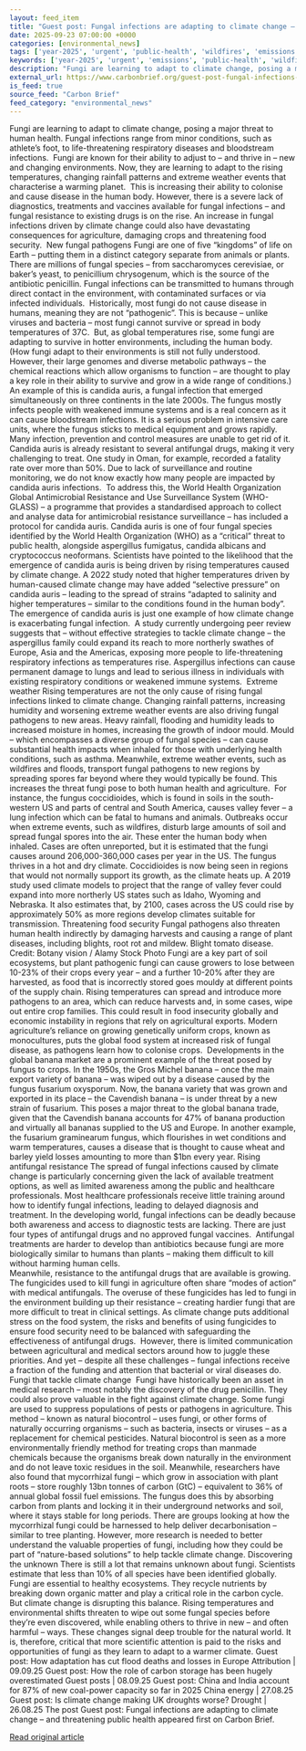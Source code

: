 ```yaml
---
layout: feed_item
title: "Guest post: Fungal infections are adapting to climate change – and threatening public health"
date: 2025-09-23 07:00:00 +0000
categories: [environmental_news]
tags: ['year-2025', 'urgent', 'public-health', 'wildfires', 'emissions', 'food-security', 'flooding', 'economic-impacts', 'fossil-fuels', 'climate-costs']
keywords: ['year-2025', 'urgent', 'emissions', 'public-health', 'wildfires', 'guest', 'post', 'fungal']
description: "Fungi are learning to adapt to climate change, posing a major threat to human health"
external_url: https://www.carbonbrief.org/guest-post-fungal-infections-are-adapting-to-climate-change-and-threatening-public-health/
is_feed: true
source_feed: "Carbon Brief"
feed_category: "environmental_news"
---
```


Fungi are learning to adapt to climate change, posing a major threat to human health. Fungal infections range from minor conditions, such as athlete’s foot, to life-threatening respiratory diseases and bloodstream infections.&nbsp; Fungi are known for their ability to adjust to – and thrive in – new and changing environments. Now, they are learning to adapt to the rising temperatures, changing rainfall patterns and extreme weather events that characterise a warming planet.&nbsp; This is increasing their ability to colonise and cause disease in the human body. However, there is a severe lack of diagnostics, treatments and vaccines available for fungal infections – and fungal resistance to existing drugs is on the rise. An increase in fungal infections driven by climate change could also have devastating consequences for agriculture, damaging crops and threatening food security.&nbsp; New fungal pathogens Fungi are one of five “kingdoms” of life on Earth – putting them in a distinct category separate from animals or plants. There are millions of fungal species – from saccharomyces cerevisiae, or baker’s yeast, to penicillium chrysogenum, which is the source of the antibiotic penicillin. Fungal infections can be transmitted to humans through direct contact in the environment, with contaminated surfaces or via infected individuals.&nbsp; Historically, most fungi do not cause disease in humans, meaning they are not “pathogenic”. This is because – unlike viruses and bacteria – most fungi cannot survive or spread in body temperatures of 37C.&nbsp; But, as global temperatures rise, some fungi are adapting to survive in hotter environments, including the human body.&nbsp; (How fungi adapt to their environments is still not fully understood. However, their large genomes and diverse metabolic pathways – the chemical reactions which allow organisms to function – are thought to play a key role in their ability to survive and grow in a wide range of conditions.) An example of this is candida auris, a fungal infection that emerged simultaneously on three continents in the late 2000s. The fungus mostly infects people with weakened immune systems and is a real concern as it can cause bloodstream infections. It is a serious problem in intensive care units, where the fungus sticks to medical equipment and grows rapidly. Many infection, prevention and control measures are unable to get rid of it. Candida auris is already resistant to several antifungal drugs, making it very challenging to treat. One study in Oman, for example, recorded a fatality rate over more than 50%. Due to lack of surveillance and routine monitoring, we do not know exactly how many people are impacted by candida auris infections.&nbsp; To address this, the World Health Organization Global Antimicrobial Resistance and Use Surveillance System (WHO-GLASS) – a programme that provides a standardised approach to collect and analyse data for antimicrobial resistance surveillance – has included a protocol for candida auris. Candida auris is one of four fungal species identified by the World Health Organization (WHO) as a “critical” threat to public health, alongside aspergillus fumigatus, candida albicans and cryptococcus neoformans. Scientists have pointed to the likelihood that the emergence of candida auris is being driven by rising temperatures caused by climate change. A 2022 study noted that higher temperatures driven by human-caused climate change may have added “selective pressure” on candida auris – leading to the spread of strains “adapted to salinity and higher temperatures – similar to the conditions found in the human body”. The emergence of candida auris is just one example of how climate change is exacerbating fungal infection.&nbsp; A study currently undergoing peer review suggests that – without effective strategies to tackle climate change – the aspergillus family could expand its reach to more northerly swathes of Europe, Asia and the Americas, exposing more people to life-threatening respiratory infections as temperatures rise. Aspergillus infections can cause permanent damage to lungs and lead to serious illness in individuals with existing respiratory conditions or weakened immune systems.&nbsp; Extreme weather Rising temperatures are not the only cause of rising fungal infections linked to climate change. Changing rainfall patterns, increasing humidity and worsening extreme weather events are also driving fungal pathogens to new areas. Heavy rainfall, flooding and humidity leads to increased moisture in homes, increasing the growth of indoor mould. Mould – which encompasses a diverse group of fungal species – can cause substantial health impacts when inhaled for those with underlying health conditions, such as asthma. Meanwhile, extreme weather events, such as wildfires and floods, transport fungal pathogens to new regions by spreading spores far beyond where they would typically be found. This increases the threat fungi pose to both human health and agriculture.&nbsp; For instance, the fungus coccidioides, which is found in soils in the south-western US and parts of central and South America, causes valley fever – a lung infection which can be fatal to humans and animals. Outbreaks occur when extreme events, such as wildfires, disturb large amounts of soil and spread fungal spores into the air. These enter the human body when inhaled. Cases are often unreported, but it is estimated that the fungi causes around 206,000-360,000 cases per year in the US. The fungus thrives in a hot and dry climate. Coccidioides is now being seen in regions that would not normally support its growth, as the climate heats up. A 2019 study used climate models to project that the range of valley fever could expand into more northerly US states such as Idaho, Wyoming and Nebraska. It also estimates that, by 2100, cases across the US could rise by approximately 50% as more regions develop climates suitable for transmission. Threatening food security Fungal pathogens also threaten human health indirectly by damaging harvests and causing a range of plant diseases, including blights, root rot and mildew. Blight tomato disease. Credit: Botany vision / Alamy Stock Photo Fungi are a key part of soil ecosystems, but plant pathogenic fungi can cause growers to lose between 10-23% of their crops every year – and a further 10-20% after they are harvested, as food that is incorrectly stored goes mouldy at different points of the supply chain. Rising temperatures can spread and introduce more pathogens to an area, which can reduce harvests and, in some cases, wipe out entire crop families. This could result in food insecurity globally and economic instability in regions that rely on agricultural exports. Modern agriculture’s reliance on growing genetically uniform crops, known as monocultures, puts the global food system at increased risk of fungal disease, as pathogens learn how to colonise crops.&nbsp; Developments in the global banana market are a prominent example of the threat posed by fungus to crops. In the 1950s, the Gros Michel banana – once the main export variety of banana – was wiped out by a disease caused by the fungus fusarium oxysporum. Now, the banana variety that was grown and exported in its place – the Cavendish banana – is under threat by a new strain of fusarium. This poses a major threat to the global banana trade, given that the Cavendish banana accounts for 47% of banana production and virtually all bananas supplied to the US and Europe. In another example, the fusarium graminearum fungus, which flourishes in wet conditions and warm temperatures, causes a disease that is thought to cause wheat and barley yield losses amounting to more than $1bn every year. Rising antifungal resistance The spread of fungal infections caused by climate change is particularly concerning given the lack of available treatment options, as well as limited awareness among the public and healthcare professionals. Most healthcare professionals receive little training around how to identify fungal infections, leading to delayed diagnosis and treatment. In the developing world, fungal infections can be deadly because both awareness and access to diagnostic tests are lacking. There are just four types of antifungal drugs and no approved fungal vaccines.&nbsp; Antifungal treatments are harder to develop than antibiotics because fungi are more biologically similar to humans than plants – making them difficult to kill without harming human cells.&nbsp;&nbsp;&nbsp;&nbsp;&nbsp;&nbsp;&nbsp;&nbsp;&nbsp;&nbsp;&nbsp;&nbsp;&nbsp;&nbsp;&nbsp;&nbsp;&nbsp;&nbsp;&nbsp;&nbsp;&nbsp;&nbsp;&nbsp;&nbsp;&nbsp;&nbsp;&nbsp;&nbsp;&nbsp;&nbsp;&nbsp;&nbsp;&nbsp;&nbsp;&nbsp;&nbsp;&nbsp;&nbsp;&nbsp;&nbsp;&nbsp;&nbsp;&nbsp;&nbsp;&nbsp;&nbsp;&nbsp;&nbsp;&nbsp;&nbsp;&nbsp;&nbsp;&nbsp;&nbsp;&nbsp;&nbsp;&nbsp;&nbsp;&nbsp;&nbsp;&nbsp;&nbsp;&nbsp;&nbsp;&nbsp; Meanwhile, resistance to the antifungal drugs that are available is growing. The fungicides used to kill fungi in agriculture often share “modes of action” with medical antifungals. The overuse of these fungicides has led to fungi in the environment building up their resistance – creating hardier fungi that are more difficult to treat in clinical settings. As climate change puts additional stress on the food system, the risks and benefits of using fungicides to ensure food security need to be balanced with safeguarding the effectiveness of antifungal drugs.&nbsp; However, there is limited communication between agricultural and medical sectors around how to juggle these priorities. And yet – despite all these challenges – fungal infections receive a fraction of the funding and attention that bacterial or viral diseases do. Fungi that tackle climate change&nbsp; Fungi have historically been an asset in medical research – most notably the discovery of the drug penicillin. They could also prove valuable in the fight against climate change. Some fungi are used to suppress populations of pests or pathogens in agriculture. This method – known as natural biocontrol – uses fungi, or other forms of naturally occurring organisms – such as bacteria, insects or viruses – as a replacement for chemical pesticides. Natural biocontrol is seen as a more environmentally friendly method for treating crops than manmade chemicals because the organisms break down naturally in the environment and do not leave toxic residues in the soil. Meanwhile, researchers have also found that mycorrhizal fungi – which grow in association with plant roots – store roughly 13bn tonnes of carbon (GtC) – equivalent to 36% of annual global fossil fuel emissions. The fungus does this by absorbing carbon from plants and locking it in their underground networks and soil, where it stays stable for long periods. There are groups looking at how the mycorrhizal fungi could be harnessed to help deliver decarbonisation – similar to tree planting. However, more research is needed to better understand the valuable properties of fungi, including how they could be part of “nature-based solutions” to help tackle climate change. Discovering the unknown There is still a lot that remains unknown about fungi. Scientists estimate that less than 10% of all species have been identified globally. Fungi are essential to healthy ecosystems. They recycle nutrients by breaking down organic matter and play a critical role in the carbon cycle. But climate change is disrupting this balance. Rising temperatures and environmental shifts threaten to wipe out some fungal species before they&#8217;re even discovered, while enabling others to thrive in new – and often harmful – ways. These changes signal deep trouble for the natural world. It is, therefore, critical that more scientific attention is paid to the risks and opportunities of fungi as they learn to adapt to a warmer climate. Guest post: How adaptation has cut flood deaths and losses in Europe Attribution | 09.09.25 Guest post: How the role of carbon storage has been hugely overestimated Guest posts | 08.09.25 Guest post: China and India account for 87% of new coal-power capacity so far in 2025 China energy | 27.08.25 Guest post: Is climate change making UK droughts worse? Drought | 26.08.25 The post Guest post: Fungal infections are adapting to climate change – and threatening public health appeared first on Carbon Brief.

[Read original article](https://www.carbonbrief.org/guest-post-fungal-infections-are-adapting-to-climate-change-and-threatening-public-health/)
